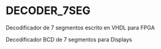 # DECODER_7SEG
Decodificador de 7 segmentos escrito en VHDL para FPGA

Decodificador BCD de 7 segmentos para Displays 
